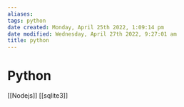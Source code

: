 ```yaml
---
aliases: 
tags: python
date created: Monday, April 25th 2022, 1:09:14 pm
date modified: Wednesday, April 27th 2022, 9:27:01 am
title: python
---
```

# Python
[[Nodejs]]
[[sqlite3]]
